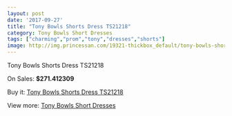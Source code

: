 ```yaml
---
layout: post
date: '2017-09-27'
title: "Tony Bowls Shorts Dress TS21218"
category: Tony Bowls Short Dresses
tags: ["charming","prom","tony","dresses","shorts"]
image: http://img.princessan.com/19321-thickbox_default/tony-bowls-shorts-dress-ts21218.jpg
---
```

Tony Bowls Shorts Dress TS21218

On Sales: **$271.412309**
<a href="https://www.princessan.com/en/tony-bowls-short-dresses/8701-tony-bowls-shorts-dress-ts21218.html"><amp-img layout="responsive" width="600" height="600" src="//img.princessan.com/19321-thickbox_default/tony-bowls-shorts-dress-ts21218.jpg" alt="Tony Bowls Shorts Dress TS21218 0" /></a>
<a href="https://www.princessan.com/en/tony-bowls-short-dresses/8701-tony-bowls-shorts-dress-ts21218.html"><amp-img layout="responsive" width="600" height="600" src="//img.princessan.com/19324-thickbox_default/tony-bowls-shorts-dress-ts21218.jpg" alt="Tony Bowls Shorts Dress TS21218 1" /></a>
<a href="https://www.princessan.com/en/tony-bowls-short-dresses/8701-tony-bowls-shorts-dress-ts21218.html"><amp-img layout="responsive" width="600" height="600" src="//img.princessan.com/19323-thickbox_default/tony-bowls-shorts-dress-ts21218.jpg" alt="Tony Bowls Shorts Dress TS21218 2" /></a>
<a href="https://www.princessan.com/en/tony-bowls-short-dresses/8701-tony-bowls-shorts-dress-ts21218.html"><amp-img layout="responsive" width="600" height="600" src="//img.princessan.com/19322-thickbox_default/tony-bowls-shorts-dress-ts21218.jpg" alt="Tony Bowls Shorts Dress TS21218 3" /></a>

Buy it: [Tony Bowls Shorts Dress TS21218](https://www.princessan.com/en/tony-bowls-short-dresses/8701-tony-bowls-shorts-dress-ts21218.html "Tony Bowls Shorts Dress TS21218")

View more: [Tony Bowls Short Dresses](https://www.princessan.com/en/70-tony-bowls-short-dresses "Tony Bowls Short Dresses")
